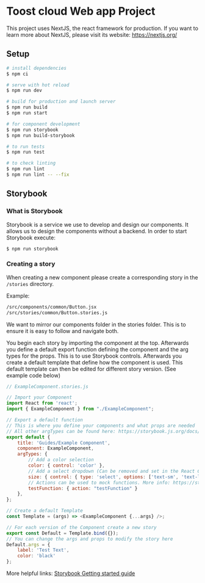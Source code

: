 # Toost cloud Web app Project

This project uses NextJS, the react framework for production.
If you want to learn more about NextJS, please visit its website: https://nextjs.org/

## Setup

```bash
# install dependencies
$ npm ci

# serve with hot reload
$ npm run dev

# build for production and launch server
$ npm run build
$ npm run start

# for component development
$ npm run storybook
$ npm run build-storybook

# to run tests
$ npm run test

# to check linting
$ npm run lint
$ npm run lint -- --fix
```

## Storybook

### What is Storybook
Storybook is a service we use to develop and design our components.
It allows us to design the components without a backend. In order to start Storybook execute:

`$ npm run storybook`

### Creating a story
When creating a new component please create a corresponding story in the `/stories` directory.

Example:
```bash
/src/components/common/Button.jsx
/src/stories/common/Button.stories.js
```

We want to mirror our components folder in the stories folder. This is to ensure it is easy to follow and navigate both.

You begin each story by importing the component at the top. Afterwards you define a default
export function defining the component and the arg types for the props. This is to use Storybook controls.
Afterwards you create a default template that define how the component is used. This default template can then
be edited for different story version. (See example code below)

```js
// ExampleComponent.stories.js

// Import your Component
import React from 'react';
import { ExampleComponent } from "./ExampleComponent";

// Export a default function
// This is where you define your components and what props are needed
// All other argTypes can be found here: https://storybook.js.org/docs/react/essentials/controls#annotation
export default {
    title: 'Guides/Example Component',
    component: ExampleComponent,
    argTypes: {
        // Add a color selection
        color: { control: 'color' },
        // Add a select dropdown (Can be removed and set in the React Component)
        size: { control: { type: 'select', options: ['text-sm', 'text-lg', 'text-2xl'] } },
        // Actions can be used to mock functions. More info: https://storybook.js.org/docs/react/essentials/actions
        testFunction: { action: "testFunction" }
    },
};

// Create a default Template
const Template = (args) => <ExampleComponent {...args} />;

// For each version of the Component create a new story
export const Default = Template.bind({});
// You can change the args and props to modify the story here
Default.args = {
    label: 'Test Text',
    color: 'black'
};
```

More helpful links: [Storybook Getting started guide](https://storybook.js.org/docs/react/writing-stories/introduction)